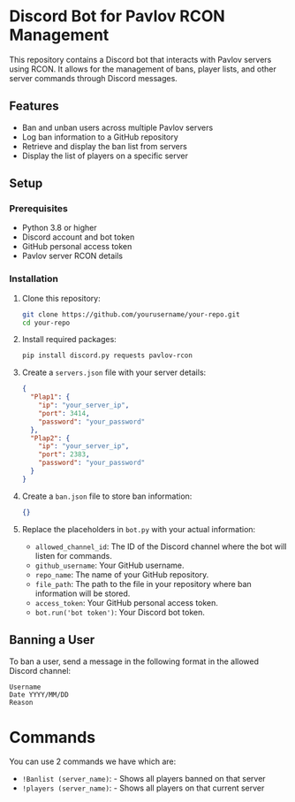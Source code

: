 # Discord Bot for Pavlov RCON Management

This repository contains a Discord bot that interacts with Pavlov servers using RCON. It allows for the management of bans, player lists, and other server commands through Discord messages.

## Features

- Ban and unban users across multiple Pavlov servers
- Log ban information to a GitHub repository
- Retrieve and display the ban list from servers
- Display the list of players on a specific server

## Setup

### Prerequisites

- Python 3.8 or higher
- Discord account and bot token
- GitHub personal access token
- Pavlov server RCON details

### Installation

1. Clone this repository:

    ```bash
    git clone https://github.com/yourusername/your-repo.git
    cd your-repo
    ```

2. Install required packages:

    ```bash
    pip install discord.py requests pavlov-rcon
    ```

3. Create a `servers.json` file with your server details:

    ```json
    {
      "Plap1": {
        "ip": "your_server_ip",
        "port": 3414,
        "password": "your_password"
      },
      "Plap2": {
        "ip": "your_server_ip",
        "port": 2383,
        "password": "your_password"
      }
    }
    ```

4. Create a `ban.json` file to store ban information:

    ```json
    {}
    ```

5. Replace the placeholders in `bot.py` with your actual information:
    - `allowed_channel_id`: The ID of the Discord channel where the bot will listen for commands.
    - `github_username`: Your GitHub username.
    - `repo_name`: The name of your GitHub repository.
    - `file_path`: The path to the file in your repository where ban information will be stored.
    - `access_token`: Your GitHub personal access token.
    - `bot.run('bot token')`: Your Discord bot token.

## Banning a User

To ban a user, send a message in the following format in the allowed Discord channel:

```
Username
Date YYYY/MM/DD
Reason
```

# Commands

You can use 2 commands we have which are:


  - `!Banlist (server_name)`: - Shows all players banned on that server
  - `!players (server_name)`: - Shows all players on that current server

